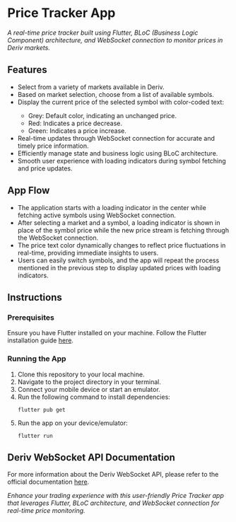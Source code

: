 <h1>Price Tracker App</h1>

<p><em>A real-time price tracker built using Flutter, BLoC (Business Logic Component) architecture, and WebSocket connection to monitor prices in Deriv markets.</em></p>

<h2>Features</h2>
<ul>
  <li>Select from a variety of markets available in Deriv.</li>
  <li>Based on market selection, choose from a list of available symbols.</li>
  <li>Display the current price of the selected symbol with color-coded text:</li>
  <ul>
    <li>Grey: Default color, indicating an unchanged price.</li>
    <li>Red: Indicates a price decrease.</li>
    <li>Green: Indicates a price increase.</li>
  </ul>
  <li>Real-time updates through WebSocket connection for accurate and timely price information.</li>
  <li>Efficiently manage state and business logic using BLoC architecture.</li>
  <li>Smooth user experience with loading indicators during symbol fetching and price updates.</li>
</ul>

<h2>App Flow</h2>
<ul>
  <li>The application starts with a loading indicator in the center while fetching active symbols using WebSocket connection.</li>
  <li>After selecting a market and a symbol, a loading indicator is shown in place of the symbol price while the new price stream is fetching through the WebSocket connection.</li>
  <li>The price text color dynamically changes to reflect price fluctuations in real-time, providing immediate insights to users.</li>
  <li>Users can easily switch symbols, and the app will repeat the process mentioned in the previous step to display updated prices with loading indicators.</li>
</ul>

<h2>Instructions</h2>
<h3>Prerequisites</h3>
<p>Ensure you have Flutter installed on your machine. Follow the Flutter installation guide <a href="https://flutter.dev/docs/get-started/install">here</a>.</p>

<h3>Running the App</h3>
<ol>
  <li>Clone this repository to your local machine.</li>
  <li>Navigate to the project directory in your terminal.</li>
  <li>Connect your mobile device or start an emulator.</li>
  <li>Run the following command to install dependencies:</li>
  <pre><code>flutter pub get</code></pre>
  <li>Run the app on your device/emulator:</li>
  <pre><code>flutter run</code></pre>
</ol>

<h2>Deriv WebSocket API Documentation</h2>
<p>For more information about the Deriv WebSocket API, please refer to the official documentation <a href="https://developers.deriv.com/docs/websockets">here</a>.</p>

<p><em>Enhance your trading experience with this user-friendly Price Tracker app that leverages Flutter, BLoC architecture, and WebSocket connection for real-time price monitoring.</em></p>
